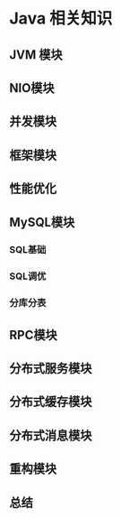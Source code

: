 # Java 相关知识



## JVM 模块

## NIO模块

## 并发模块

## 框架模块

## 性能优化

## MySQL模块

### SQL基础
### SQL调优
### 分库分表


## RPC模块

## 分布式服务模块

## 分布式缓存模块

## 分布式消息模块

## 重构模块

## 总结

